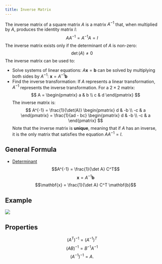 ```yaml
---
title: Inverse Matrix
---
```


The inverse matrix of a square matrix $A$ is a matrix $A^{-1}$ that, when multiplied by $A$, produces the identity matrix $I$:
$$
AA^{-1} = A^{-1}A = I
$$
The inverse matrix exists only if the determinant of $A$ is non-zero:
$$
\det(A) \neq 0
$$
The inverse matrix can be used to:
- Solve systems of linear equations: $A\mathbf{x} = \mathbf{b}$ can be solved by multiplying both sides by $A^{-1}$: $\mathbf{x} = A^{-1}\mathbf{b}$
- Find the inverse transformation: If $A$ represents a linear transformation, $A^{-1}$ represents the inverse transformation.
For a $2 \times 2$ matrix:
$$
A = \begin{pmatrix} a & b \\ c & d \end{pmatrix}
$$
The inverse matrix is:
$$
A^{-1} = \frac{1}{\det(A)} \begin{pmatrix} d & -b \\ -c & a \end{pmatrix} = \frac{1}{ad - bc} \begin{pmatrix} d & -b \\ -c & a \end{pmatrix}
$$
Note that the inverse matrix is **unique**, meaning that if $A$ has an inverse, it is the only matrix that satisfies the equation $AA^{-1} = I$.
## General Formula
- [Determinant](/matrices-and-linear-transformations/determinant)
$$A^{-1} = \frac{1}{\det A} C^T$$
$$\mathbf{x} = A^{-1} \mathbf{b}$$
$$\mathbf{x} = \frac{1}{\det A} C^T \mathbf{b}$$

## Example
![](../attachments/cleanshot-2025-03-25-at-1109572x.png)

## Properties
$$(A^T)^{-1} = (A^{-1})^T$$
$$(AB)^{-1} = B^{-1}A^{-1}$$
$$(A^{-1})^{-1} = A.$$
